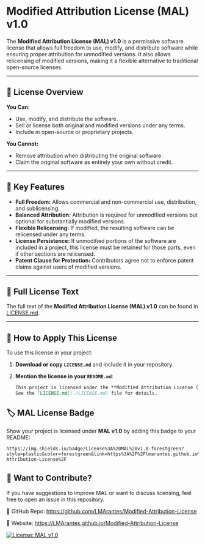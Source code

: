 # Modified Attribution License (MAL) v1.0  

The **Modified Attribution License (MAL) v1.0** is a permissive software license that allows full freedom to use, modify, and distribute software while ensuring proper attribution for unmodified versions. It also allows relicensing of modified versions, making it a flexible alternative to traditional open-source licenses.

---

## 📜 License Overview  

**You Can:**  
- Use, modify, and distribute the software.  
- Sell or license both original and modified versions under any terms.  
- Include in open-source or proprietary projects.  

**You Cannot:**  
- Remove attribution when distributing the original software.  
- Claim the original software as entirely your own without credit.  

---

## 📌 Key Features  

- **Full Freedom:** Allows commercial and non-commercial use, distribution, and sublicensing.  
- **Balanced Attribution:** Attribution is required for unmodified versions but optional for substantially modified versions.  
- **Flexible Relicensing:** If modified, the resulting software can be relicensed under any terms.  
- **License Persistence:** If unmodified portions of the software are included in a project, this license must be retained for those parts, even if other sections are relicensed.  
- **Patent Clause for Protection:** Contributors agree not to enforce patent claims against users of modified versions.  

---

## 📖 Full License Text  
The full text of the **Modified Attribution License (MAL) v1.0** can be found in [LICENSE.md](./LICENSE.md).  

---

## 📌 How to Apply This License  
To use this license in your project:  

1. **Download or copy `LICENSE.md`** and include it in your repository.  
2. **Mention the license in your `README.md`**:

   ```md
   This project is licensed under the **Modified Attribution License (MAL) v1.0**.  
   See the [LICENSE.md](./LICENSE.md) file for details.
   ```

## 🏷️ MAL License Badge  

Show your project is licensed under **MAL v1.0** by adding this badge to your README: 

```
https://img.shields.io/badge/License%3A%20MAL%20v1.0-forestgreen?style=plastic&color=forestgreen&link=https%3A%2F%2Flmarantes.github.io%2FModified-Attribution-License%2F
```

## 📢 Want to Contribute?

If you have suggestions to improve MAL or want to discuss licensing, feel free to open an issue in this repository.

🔗 GitHub Repo: https://github.com/LMArantes/Modified-Attribution-License

🔗 Website: https://LMArantes.github.io/Modified-Attribution-License

[![License: MAL v1.0](https://img.shields.io/badge/License%3A%20MAL%20v1.0-forestgreen?style=plastic&color=forestgreen)](https://lmarantes.github.io/Modified-Attribution-License/)
